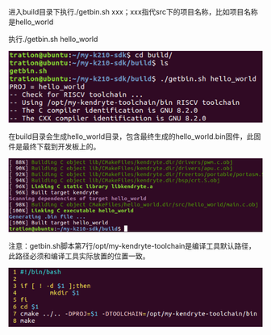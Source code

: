 进入build目录下执行./getbin.sh xxx；xxx指代src下的项目名称，比如项目名称是hello_world

执行./getbin.sh hello_world

![](/images/complier-start.png)

在build目录会生成hello_world目录，包含最终生成的hello_world.bin固件，此固件是最终下载到开发板上的。

![](/images/complier-end.png)

注意：getbin.sh脚本第7行/opt/my-kendryte-toolchain是编译工具默认路径，此路径必须和编译工具实际放置的位置一致。

![](/images/get-sh.png)

